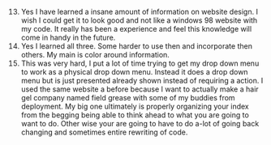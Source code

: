 13. Yes I have learned a insane amount of information on website design. I wish I could get it to look good and not like a windows 98 website with my code. It really has been a experience and feel this knowledge will come in handy in the future.
14. Yes I learned all three. Some harder to use then and incorporate then others. My main is color around information.
15. This was very hard, I put a lot of time trying to get my drop down menu to work as a physical drop down menu. Instead it does a drop down menu but is just
presented already shown instead of requiring a action. I used the same website a before because I want to actually make a hair gel company named field grease with some of my buddies from  deployment. My big one ultimately is properly organizing your index from the begging being able to think ahead to what you are going to want to do. Other wise your are going to have to do a-lot of going back changing and sometimes entire rewriting of code. 
